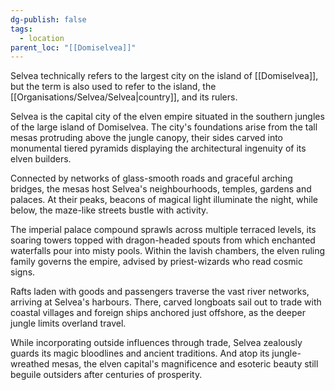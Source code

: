 ```yaml
---
dg-publish: false
tags:
  - location
parent_loc: "[[Domiselvea]]"
---
```


Selvea technically refers to the largest city on the island of [[Domiselvea]], but the term is also used to refer to the island, the [[Organisations/Selvea/Selvea|country]], and its rulers.

Selvea is the capital city of the elven empire situated in the southern jungles of the large island of Domiselvea. The city's foundations arise from the tall mesas protruding above the jungle canopy, their sides carved into monumental tiered pyramids displaying the architectural ingenuity of its elven builders.

Connected by networks of glass-smooth roads and graceful arching bridges, the mesas host Selvea's neighbourhoods, temples, gardens and palaces. At their peaks, beacons of magical light illuminate the night, while below, the maze-like streets bustle with activity.

The imperial palace compound sprawls across multiple terraced levels, its soaring towers topped with dragon-headed spouts from which enchanted waterfalls pour into misty pools. Within the lavish chambers, the elven ruling family governs the empire, advised by priest-wizards who read cosmic signs.

Rafts laden with goods and passengers traverse the vast river networks, arriving at Selvea's harbours. There, carved longboats sail out to trade with coastal villages and foreign ships anchored just offshore, as the deeper jungle limits overland travel.

While incorporating outside influences through trade, Selvea zealously guards its magic bloodlines and ancient traditions. And atop its jungle-wreathed mesas, the elven capital's magnificence and esoteric beauty still beguile outsiders after centuries of prosperity.